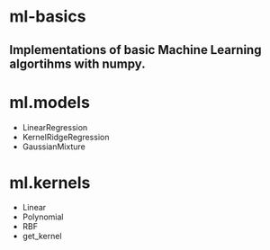 # ml-basics
## Implementations of basic Machine Learning algortihms with numpy.

# ml.models
* LinearRegression
* KernelRidgeRegression
* GaussianMixture

# ml.kernels
* Linear
* Polynomial
* RBF
* get_kernel
